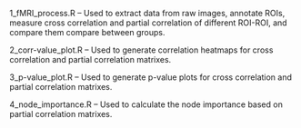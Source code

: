 1_fMRI_process.R – Used to extract data from raw images, annotate ROIs, measure cross correlation and partial correlation of different ROI-ROI, and compare them compare between groups.

2_corr-value_plot.R – Used to generate correlation heatmaps for cross correlation and partial correlation matrixes.
 
3_p-value_plot.R – Used to generate p-value plots for cross correlation and partial correlation matrixes.

4_node_importance.R – Used to calculate the node importance based on partial correlation matrixes. 

